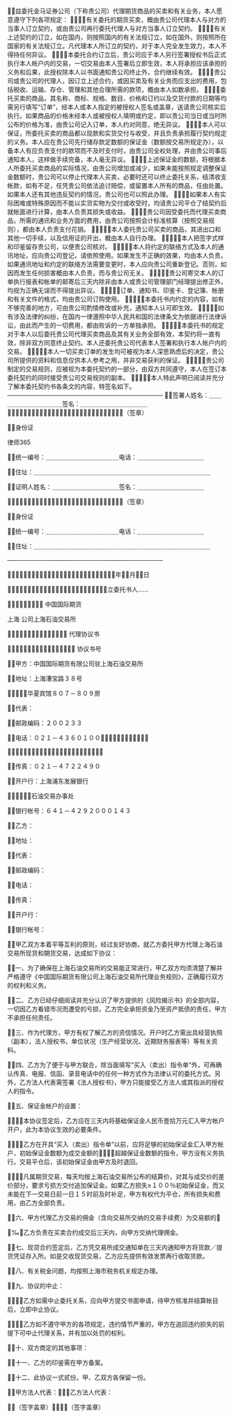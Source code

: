 
 
兹委托金马证券公司（下称贵公司）代理期货商品的买卖和有关业务，本人愿意遵守下列各项规定：
１．有关委托的期货买卖，概由贵公司代理本人与对方的当事人订立契约，或由贵公司再行委托代理人与对方当事人订立契约。
２．有关上述契约的订立，如在国内，则按照国内的有关法规订立，如在国外，则按照所在国家的有关法规订立。凡代理本人所订立的契约，对于本人完全发生效力，本人不得持任何异议。
３．本委托合约订立后，贵公司应于本人另行签署授权书后正式执行本人帐户内的交易，一切交易由本人签署后立即生效，本人将承担应该承担的义务和后果，此授权除本人以书面通知贵公司终止外，合约继续有效。
４．贵公司或贵公司的代理人，因订立上述合约，或因买卖及有关业务而应支出的费用，包括税收、运输、存仓、管理和其他合理所需的款项，概由本人如数承担。
５．委托买卖的商品，其名称、商标、规格、数目、价格和订约以及交货付款的日期等均需另行填写“订单”，经本人或本人指定的被授权人签名或盖章，送请贵公司核实后执行。如果商品的价格未经本人或被授权人填明或约定，即以贵公司当日或当时所公布的价格为准，由贵公司记入订单，本人约对同意，绝无异议。
６．本人可以保证，所委托买卖的商品都以现款和实货交付与收受，并且负责承担履行契约规定的义务。本人应在贵公司先行储存款定数额的保证金（数额按交易所规定办），以备本人有应负责支付的款项而不及时支付时，由贵公司全权处理，并由贵公司事后通知本人，这样做手续完备，本人毫无异议。
７．上述保证金的数额，将根据本人所委托买卖商品的实际情况，由贵公司增加或减少，如果未能按照规定调整保证金数额时，贵公司可以停止代理本人买卖，必要时还可以终止委托关系，结清收支帐款，如有不足，任凭贵公司依法追讨赔偿，或留置本人所有的商品，任由处置。如果本人还有其他违反契约的情况，贵公司也可以照此办理。
８．如果本人有实际困难或特殊原因而不能以实货实物为交付或收受时，均请贵公司平仓了结契约后就帐面进行计算，由本人负责其损失或收益。
９．贵公司因受委托而代理买卖商品，所需的通讯和业务方面的费用，由贵公司按照会计标准核算（按照交易规则），都由本人负责支付花销。
１０．本人委托贵公司买卖的商品，其进出口和其他一切手续，以及信用证的开出，概由本人自行办理。
１１．本人把签字式样和印鉴留存贵公司，以便贵公司核对。
１２．本人将约定的联络方式及本人的通讯地址，应向贵公司登记，请依照使用。如果发生不正确的效果，均由本人负责。如果通讯地址和约定的联络方法需要变更时，本人应向贵公司重新登记。否则，如因而发生任何损害概由本人负责，而与贵公司无关。
１３．贵公司寄交本人的订单执行报表和帐单的邮寄后三天内除非由本人或贵公司管理部门经理提出修正外，均视为正确无误而不得提出异议。
１４．订单、通知书、印鉴卡、登记簿、帐册和有关文件的格式，均由贵公司订购使用。
１５．本委托书内约定的内容，如有不够完善的地方，可由贵公司酌情修改或补充，通知本人认可即生效。
１６．如有涉及法律的纠纷，在国内一律遵照中华人民共和国的法律条文为依据进行法律诉讼，由此而产生的一切费用，都由败诉的一方单独承担。
１７．本委托书的规定对于本人以后委托贵公司代理买卖商品及其有关业务全部有效，本契约将一直有效，除非双方同意终止契约。本人还委托贵公司代表本人签署和执行本人帐户内的交易。
１８．本人一切买卖订单的发生均可被视为本人深思熟虑后的决定，贵公司所提供的资料和信息仅供本人参考之用，并非交易获利的保证。
１９．贵公司制定的交易规则，应被视为本委托契约的一部分，由双方共同遵守，本人在签订本委托契约的同时接受贵公司交易规则的副本。
２０．本人特此声明已阅读并充分了解本委托契约书各条文的内容，特签名如下。
────────────────────────────────────
签署人姓名：＿＿＿＿＿＿＿＿＿＿＿签名：＿＿＿＿＿＿＿＿＿＿＿
（签章）

身份证




 
律师365






统一编号：＿＿＿＿＿＿＿＿＿＿＿＿电话：＿＿＿＿＿＿＿＿＿＿＿

住址：＿＿＿＿＿＿＿＿＿＿＿＿＿＿＿＿＿＿＿＿＿＿＿＿＿＿＿＿＿

证明人姓名：＿＿＿＿＿＿＿＿＿＿＿签名：＿＿＿＿＿＿＿＿＿＿＿

（签章）



身份证

统一编号：＿＿＿＿＿＿＿＿＿＿＿＿电话：＿＿＿＿＿＿＿＿＿＿＿

住址：＿＿＿＿＿＿＿＿＿＿＿＿＿＿＿＿＿＿＿＿＿＿＿＿＿＿＿＿＿

────────────────────────────────────

年月日

立委托书人……



 中国国际期货

上海
公司上海石油交易所

 代理协议书

 协议书号



甲方：中国国际期货有限公司驻上海石油交易所

地址：上海漕宝路３８号

华夏宾馆８０７－８０９房

代表：

邮政编码：２００２３３

电话：０２１－４３６０１００８０７，４７２９０２２

０２１－４７２６０７５，４７２２４９０

传真：０２１－４７２２４９０

开户行：上海浦东发展银行

石油交易办事处

银行帐号：６４１－４２９２０００１４３

乙方：

地址：

代表：

邮政编码：

电话：

传真：

开户行：

银行帐号：

甲乙双方本着平等互利的原则，经过友好协商，就乙方委托甲方代理上海石油交易所现货和期货交易，达成如下协议：





一、为了确保在上海石油交易所的交易能正常进行，甲乙双方均须清楚了解并严格遵守《中国国际期货有限公司上海石油交易所代理业务规则》，正确履行双方的权利和义务。





二、乙方已经仔细阅读并充分认识了甲方提供的《风险揭示书》的全部内容，一切因乙方看错市况而遭受的亏损，乙方完全承担资金乃至资产抵债的责任，甲方不承担任何责任。





三、作为代理方，甲方有权了解乙方的资信情况。开户时乙方需出具经营执照（副本），法人授权书，单位状况（生产经营状况、近期财务报表等）等有关资料。





四、乙方为了便于与甲方联合，除当面填写“买入（卖出）指令单”外，可再确认传真、电报、信函、录音电话中的任何一种方式作为法律认可的委托方式。另外，乙方法人代表需签署《法人授权书》，甲方只能接受乙方法人或其指派的授权人的指令。





五、保证金帐户的设置：

１．本协议签定后，乙方应在三天内将基础保证金人民币壹拾万元汇入甲方帐户开户，此为本协议生效的必要条件。

２．乙方在开具“买入（卖出）指令单”以前，应将足够的初始保证金汇入甲方帐户，初始保证金数额为成交金额的％，超越保证金数额的指令，甲方没有义务执行。交易平仓后，该初始保证金由甲方及时退回。

３．凡属期货交易，每天均按上海石油交易所公布的结算价，对其与成交价的差价部分，要求亏损方交付追加保证金。如果乙方损失≥１００％初始保证金，而又未能在下一交易日前一日１５时前及时补足，甲方有权代为平仓，所有损失和费用，由乙方全部负责。





六、甲方代理乙方交易的佣金（含向交易所交纳的交易手续费）为交易额的

‰，乙方负责在买卖合约成交后三天内，向甲方交纳代理佣金。





七、现贷合约签定后，乙方凭交易所成交通知单在三天内通知甲方将货款／提货凭证存入所。如是交收现货交易，乙方应先提供有效发票再行收取货款。





八、有关税金问题，均按照上海市税务机关规定办理。





九、协议的中止：

１．乙方如需中止委托关系，应向甲方提交书面申请，待甲方核准并结算帐目后，立即中止协议。

２．乙方如不遵守甲方的各项规定，违约情节严重的，甲方在追回违约损失的前提下可中止代理关系，并有加以处罚的权利。





十、双方商定的其他事项：





十一、乙方的印鉴需在甲方备案。





十二、此协议一式贰份。甲、乙双方各保留一份。

甲方法人代表：乙方法人代表：

（签字盖章）（签字盖章）

 


 

 
 
 
 
 
  


  
 

  


  


  
 
 
 
 


